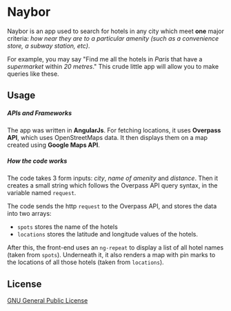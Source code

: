 # Naybor
Naybor is an app used to search for hotels in any city which meet **one** major criteria: *how near they are to a particular amenity (such as a convenience store, a subway station, etc)*.

For example, you may say "Find me all the hotels in *Paris* that have a *supermarket* within *20 metres*." This crude little app will allow you to make queries like these.

## Usage
##### APIs and Frameworks
The app was written in **AngularJs**. For fetching locations, it uses **Overpass API**, which uses OpenStreetMaps data. It then displays them on a map created using **Google Maps API**.

##### How the code works
The code takes 3 form inputs: *city*, *name of amenity* and *distance*. Then it creates a small string which follows the Overpass API query syntax, in the variable named `request`.

The code sends the http `request` to the Overpass API, and stores the data into two arrays:
* `spots` stores the name of the hotels
*  `locations` stores the latitude and longitude values of the hotels.

After this, the front-end uses an `ng-repeat` to display a list of all hotel names (taken from `spots`). Underneath it, it also renders a map with pin marks to the locations of all those hotels (taken from `locations`).

## License
[GNU General Public License](http://choosealicense.com/licenses/gpl-3.0/#)